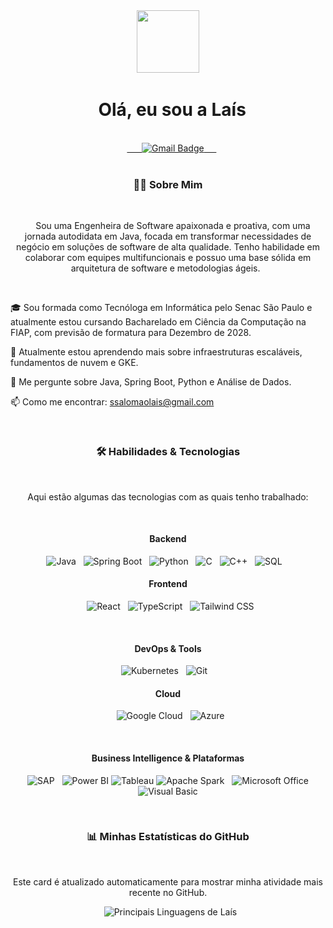 <div id="header" align="center">
  <img src="https://i.pinimg.com/originals/e2/36/85/e23685e9fc4ac271d627afc267acba5b.gif" width="100"/>
  <h1>
    Olá, eu sou a Laís
  </h1>
  <div id="badges">
    <a href="mailto:ssalomaolais@gmail.com">
      <img src="https://img.shields.io/badge/Gmail-red?style=for-the-badge&logo=gmail&logoColor=white" alt="Gmail Badge"/>
    </a>
  </div>
</div>

<div align="center">
  <h3>👩‍💻 Sobre Mim</h3>
  <p>
    Sou uma Engenheira de Software apaixonada e proativa, com uma jornada autodidata em Java, focada em transformar necessidades de negócio em soluções de software de alta qualidade. Tenho habilidade em colaborar com equipes multifuncionais e possuo uma base sólida em arquitetura de software e metodologias ágeis.
  </p>
</div>

<br>

🎓 Sou formada como Tecnóloga em Informática pelo Senac São Paulo e atualmente estou cursando Bacharelado em Ciência da Computação na FIAP, com previsão de formatura para Dezembro de 2028.

🌱 Atualmente estou aprendendo mais sobre infraestruturas escaláveis, fundamentos de nuvem e GKE.

💬 Me pergunte sobre Java, Spring Boot, Python e Análise de Dados.

📫 Como me encontrar: ssalomaolais@gmail.com

<div align="center">
  <h3>🛠️ Habilidades & Tecnologias</h3>
  <p>Aqui estão algumas das tecnologias com as quais tenho trabalhado:</p>

  <h4>Backend</h4>
  <img src="https://img.shields.io/badge/Java-ED8B00?style=for-the-badge&logo=openjdk&logoColor=white" alt="Java"/>
  <img src="https://img.shields.io/badge/Spring_Boot-6DB33F?style=for-the-badge&logo=springboot&logoColor=white" alt="Spring Boot"/>
  <img src="https://img.shields.io/badge/Python-3776AB?style=for-the-badge&logo=python&logoColor=white" alt="Python"/>
  <img src="https://img.shields.io/badge/C-A8B9CC?style=for-the-badge&logo=c&logoColor=white" alt="C"/>
  <img src="https://img.shields.io/badge/C++-00599C?style=for-the-badge&logo=cplusplus&logoColor=white" alt="C++"/>
  <img src="https://img.shields.io/badge/SQL-4479A1?style=for-the-badge&logo=postgresql&logoColor=white" alt="SQL"/>
  
  <h4>Frontend</h4>
  <img src="https://img.shields.io/badge/React-61DAFB?style=for-the-badge&logo=react&logoColor=black" alt="React"/>
  <img src="https://img.shields.io/badge/TypeScript-3178C6?style=for-the-badge&logo=typescript&logoColor=white" alt="TypeScript"/>
  <img src="https://img.shields.io/badge/Tailwind_CSS-06B6D4?style=for-the-badge&logo=tailwindcss&logoColor=white" alt="Tailwind CSS"/>

  <h4>DevOps & Tools</h4>
  <img src="https://img.shields.io/badge/Kubernetes-326CE5?style=for-the-badge&logo=kubernetes&logoColor=white" alt="Kubernetes"/>
  <img src="https://img.shields.io/badge/Git-F05032?style=for-the-badge&logo=git&logoColor=white" alt="Git"/>
  
  <h4>Cloud</h4>
  <img src="https://img.shields.io/badge/Google_Cloud-4285F4?style=for-the-badge&logo=googlecloud&logoColor=white" alt="Google Cloud"/>
  <img src="https://img.shields.io/badge/Azure-0078D4?style=for-the-badge&logo=microsoftazure&logoColor=white" alt="Azure"/>

  <h4>Business Intelligence & Plataformas</h4>
  <img src="https://img.shields.io/badge/SAP-008FD3?style=for-the-badge&logo=sap&logoColor=white" alt="SAP"/>
  <img src="https://img.shields.io/badge/Power_BI-F2C811?style=for-the-badge&logo=powerbi&logoColor=black" alt="Power BI"/>
<img src="https://img.shields.io/badge/Tableau-E97627?style=for-the-badge&logo=tableau&logoColor=white" alt="Tableau"/>
<img src="https://img.shields.io/badge/Apache_Spark-E25A1C?style=for-the-badge&logo=apachespark&logoColor=white" alt="Apache Spark"/>
  <img src="https://img.shields.io/badge/Microsoft_Office-D83B01?style=for-the-badge&logo=microsoftoffice&logoColor=white" alt="Microsoft Office"/>
  <img src="https://img.shields.io/badge/Visual_Basic-5C2D91?style=for-the-badge&logo=visualstudio&logoColor=white" alt="Visual Basic"/>

</div>

<div align="center">
  <h3>📊 Minhas Estatísticas do GitHub</h3>
  <p>Este card é atualizado automaticamente para mostrar minha atividade mais recente no GitHub.</p>
  <img src="https://github-readme-stats.vercel.app/api/top-langs/?username=ssalomaolais&layout=compact&langs_count=8&theme=dracula" alt="Principais Linguagens de Laís"/>
</div>
